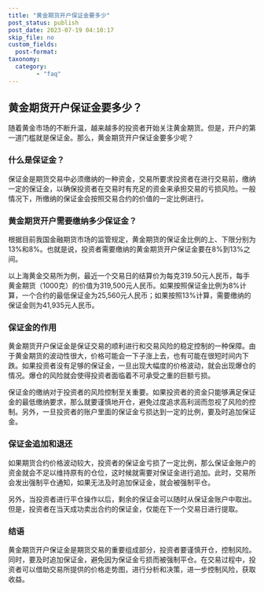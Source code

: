 ```yaml
---
title: "黄金期货开户保证金要多少"
post_status: publish
post_date: 2023-07-19 04:10:17
skip_file: no
custom_fields: 
  post-format: 
taxonomy:
  category:
        - "faq"
---
```


## 黄金期货开户保证金要多少？

随着黄金市场的不断升温，越来越多的投资者开始关注黄金期货。但是，开户的第一道门槛就是保证金。那么，黄金期货开户保证金要多少呢？

### 什么是保证金？

保证金是期货交易中必须缴纳的一种资金，交易所要求投资者在进行交易前，缴纳一定的保证金，以确保投资者在交易时有充足的资金来承担交易的亏损风险。一般情况下，所缴纳的保证金会按照交易合约的价值的一定比例进行。

### 黄金期货开户需要缴纳多少保证金？

根据目前我国金融期货市场的监管规定，黄金期货的保证金比例的上、下限分别为13%和8%。也就是说，投资者需要缴纳的黄金期货开户保证金要在8%到13%之间。

以上海黄金交易所为例，最近一个交易日的结算价为每克319.50元人民币，每手黄金期货（1000克）的价值为319,500元人民币。如果按照保证金比例为8%计算，一个合约的最低保证金为25,560元人民币；如果按照13%计算，需要缴纳的保证金则为41,935元人民币。

### 保证金的作用

黄金期货开户保证金是保证交易的顺利进行和交易风险的稳定控制的一种保障。由于黄金期货的波动性很大，价格可能会一下子涨上去，也有可能在很短时间内下跌。如果投资者没有足够的保证金，一旦出现大幅度的价格波动，就会出现爆仓的情况。爆仓的风险就会使得投资者面临着不可承受之重的巨额亏损。

保证金的缴纳对于投资者的风险控制至关重要。如果投资者的资金只能够满足保证金的最低缴纳要求，那么就要谨慎地开仓，避免过度追求高利润而忽视了风险的控制。另外，一旦投资者的账户里面的保证金亏损达到一定的比例，要及时追加保证金。

### 保证金追加和退还

如果期货合约价格波动较大，投资者的保证金亏损了一定比例，那么保证金账户的资金就会不足以维持原有的仓位，这时候就需要对保证金进行追加。此时，交易所会发出强制平仓通知，如果无法及时追加保证金，就会被强制平仓。

另外，当投资者进行平仓操作以后，剩余的保证金可以随时从保证金账户中取出。但是，投资者在当天成功卖出合约的保证金，仅能在下一个交易日进行提取。

### 结语

黄金期货开户保证金是期货交易的重要组成部分，投资者要谨慎开仓，控制风险。同时，要及时追加保证金，避免因为保证金亏损而被强制平仓。在交易过程中，投资者可以借助交易所提供的价格走势图，进行分析和决策，进一步控制风险，获取收益。
